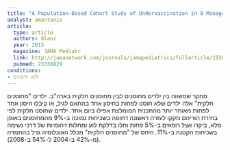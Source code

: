 ```yaml
---
title: "A Population-Based Cohort Study of Undervaccination in 8 Managed Care Organizations Across the United States"
analyst: amantonio
article:
  type: article
  authors: Glanz
  year: 2013
  magazine: JAMA Pediatr
  link: http://jamanetwork.com/journals/jamapediatrics/fullarticle/1558057
  pubmed: 23338829
conditions:
- ללא חיסונים
---
```


מחקר שמשווה בין ילדים מחוסנים לבין מחוסנים חלקית בארה"ב. ילדים "מחוסנים חלקית" אלה ילדים שלא חוסנו לפחות בחיסון אחד בהתאם לגיל, או קיבלו חיסון אחד לפחות מאוחר יותר מהתכנית המומלצת אפילו ביום אחד.
ילדים שחוסנו חלקית לפי בחירת הוריהם נזקקו לעזרה ראשונה דחופה בשכיחות נמוכה ב-9% מהמחוסנים באופן מלא, ביקרו אצל רופאים ב-5% פחות וחלו בדלקת לוע ומחלות זיהומיות של דרכי נשימה בשכיחות הקטנה ב-11%.
היחס של "מחוסנים חלקית" מכלל האוכלוסיה גדל בהתמדה (מ-42% ב-2004 ל-54% ב-2008).
